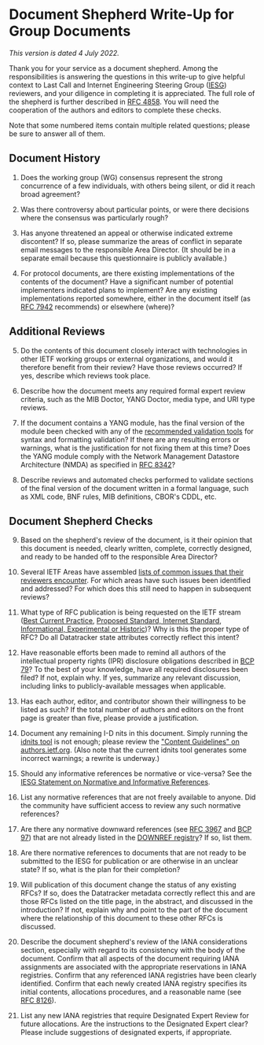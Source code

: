 # Document Shepherd Write-Up for Group Documents

*This version is dated 4 July 2022.*

Thank you for your service as a document shepherd. Among the responsibilities is
answering the questions in this write-up to give helpful context to Last Call
and Internet Engineering Steering Group ([IESG][1]) reviewers, and your
diligence in completing it is appreciated. The full role of the shepherd is
further described in [RFC 4858][2]. You will need the cooperation of the authors
and editors to complete these checks.

Note that some numbered items contain multiple related questions; please be sure
to answer all of them.

## Document History

1. Does the working group (WG) consensus represent the strong concurrence of a
   few individuals, with others being silent, or did it reach broad agreement?

2. Was there controversy about particular points, or were there decisions where
   the consensus was particularly rough?

3. Has anyone threatened an appeal or otherwise indicated extreme discontent? If
   so, please summarize the areas of conflict in separate email messages to the
   responsible Area Director. (It should be in a separate email because this
   questionnaire is publicly available.)

4. For protocol documents, are there existing implementations of the contents of
   the document? Have a significant number of potential implementers indicated
   plans to implement? Are any existing implementations reported somewhere,
   either in the document itself (as [RFC 7942][3] recommends) or elsewhere
   (where)?

## Additional Reviews

5. Do the contents of this document closely interact with technologies in other
   IETF working groups or external organizations, and would it therefore benefit
   from their review? Have those reviews occurred? If yes, describe which
   reviews took place.

6. Describe how the document meets any required formal expert review criteria,
   such as the MIB Doctor, YANG Doctor, media type, and URI type reviews.

7. If the document contains a YANG module, has the final version of the module
   been checked with any of the [recommended validation tools][4] for syntax and
   formatting validation? If there are any resulting errors or warnings, what is
   the justification for not fixing them at this time? Does the YANG module
   comply with the Network Management Datastore Architecture (NMDA) as specified
   in [RFC 8342][5]?

8. Describe reviews and automated checks performed to validate sections of the
   final version of the document written in a formal language, such as XML code,
   BNF rules, MIB definitions, CBOR's CDDL, etc.

## Document Shepherd Checks

9. Based on the shepherd's review of the document, is it their opinion that this
   document is needed, clearly written, complete, correctly designed, and ready
   to be handed off to the responsible Area Director?

10. Several IETF Areas have assembled [lists of common issues that their
    reviewers encounter][6]. For which areas have such issues been identified
    and addressed? For which does this still need to happen in subsequent
    reviews?

11. What type of RFC publication is being requested on the IETF stream ([Best
    Current Practice][12], [Proposed Standard, Internet Standard][13],
    [Informational, Experimental or Historic][14])? Why is this the proper type
    of RFC? Do all Datatracker state attributes correctly reflect this intent?

12. Have reasonable efforts been made to remind all authors of the intellectual
    property rights (IPR) disclosure obligations described in [BCP 79][7]? To
    the best of your knowledge, have all required disclosures been filed? If
    not, explain why. If yes, summarize any relevant discussion, including links
    to publicly-available messages when applicable.

13. Has each author, editor, and contributor shown their willingness to be
    listed as such? If the total number of authors and editors on the front page
    is greater than five, please provide a justification.

14. Document any remaining I-D nits in this document. Simply running the [idnits
    tool][8] is not enough; please review the ["Content Guidelines" on
    authors.ietf.org][15]. (Also note that the current idnits tool generates
    some incorrect warnings; a rewrite is underway.)

15. Should any informative references be normative or vice-versa? See the [IESG
    Statement on Normative and Informative References][16].

16. List any normative references that are not freely available to anyone. Did
    the community have sufficient access to review any such normative
    references?

17. Are there any normative downward references (see [RFC 3967][9] and [BCP
    97][10]) that are not already listed in the [DOWNREF registry][17]? If so,
    list them.

18. Are there normative references to documents that are not ready to be
    submitted to the IESG for publication or are otherwise in an unclear state?
    If so, what is the plan for their completion?

19. Will publication of this document change the status of any existing RFCs? If
    so, does the Datatracker metadata correctly reflect this and are those RFCs
    listed on the title page, in the abstract, and discussed in the
    introduction? If not, explain why and point to the part of the document
    where the relationship of this document to these other RFCs is discussed.

20. Describe the document shepherd's review of the IANA considerations section,
    especially with regard to its consistency with the body of the document.
    Confirm that all aspects of the document requiring IANA assignments are
    associated with the appropriate reservations in IANA registries. Confirm
    that any referenced IANA registries have been clearly identified. Confirm
    that each newly created IANA registry specifies its initial contents,
    allocations procedures, and a reasonable name (see [RFC 8126][11]).

21. List any new IANA registries that require Designated Expert Review for
    future allocations. Are the instructions to the Designated Expert clear?
    Please include suggestions of designated experts, if appropriate.

[1]: https://www.ietf.org/about/groups/iesg/
[2]: https://www.rfc-editor.org/rfc/rfc4858.html
[3]: https://www.rfc-editor.org/rfc/rfc7942.html
[4]: https://wiki.ietf.org/group/ops/yang-review-tools
[5]: https://www.rfc-editor.org/rfc/rfc8342.html
[6]: https://wiki.ietf.org/group/iesg/ExpertTopics
[7]: https://www.rfc-editor.org/info/bcp79
[8]: https://www.ietf.org/tools/idnits/
[9]: https://www.rfc-editor.org/rfc/rfc3967.html
[10]: https://www.rfc-editor.org/info/bcp97
[11]: https://www.rfc-editor.org/rfc/rfc8126.html
[12]: https://www.rfc-editor.org/rfc/rfc2026.html#section-5
[13]: https://www.rfc-editor.org/rfc/rfc2026.html#section-4.1
[14]: https://www.rfc-editor.org/rfc/rfc2026.html#section-4.2
[15]: https://authors.ietf.org/en/content-guidelines-overview
[16]: https://www.ietf.org/about/groups/iesg/statements/normative-informative-references/
[17]: https://datatracker.ietf.org/doc/downref/


